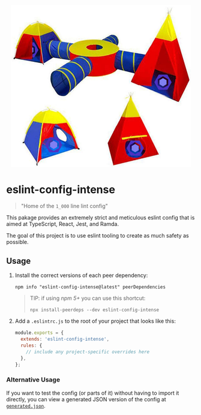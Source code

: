 <p align="center">
  <img alt="Lerna" src="./eslint in tents.jpg" width="480">
</p>

# eslint-config-intense

> "Home of the `1_000` line lint config"

This pakage provides an extremely strict and meticulous eslint config that is aimed at TypeScript, React, Jest, and Ramda.

The goal of this project is to use eslint tooling to create as much safety as possible.

## Usage

1. Install the correct versions of each peer dependency:

    ```shell
    npm info "eslint-config-intense@latest" peerDependencies
    ```

    > TIP: if using *npm 5+* you can use this shortcut:
    >
    > ```shell
    > npx install-peerdeps --dev eslint-config-intense
    > ```

2. Add a `.eslintrc.js` to the root of your project that looks like this:

    ```js
    module.exports = {
      extends: 'eslint-config-intense',
      rules: {
        // include any project-specific overrides here
      },
    };

    ```

### Alternative Usage

If you want to test the config (or parts of it) without having to import it directly, you can view a generated JSON version of the config at [`generated.json`]('./generated.json').
